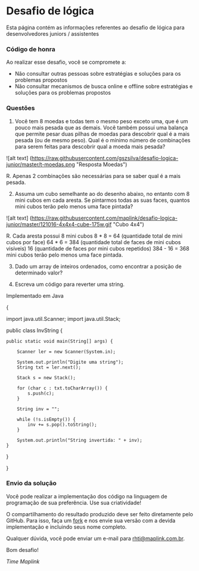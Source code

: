 Desafio de lógica
============

Esta página contém as informações referentes ao desafio de lógica para desenvolvedores juniors / assistentes

### Código de honra

Ao realizar esse desafio, você se compromete a:

* Não consultar outras pessoas sobre estratégias e soluções para os problemas propostos
* Não consultar mecanismos de busca online e offline sobre estratégias e soluções para os problemas propostos

### Questões

1. Você tem 8 moedas e todas tem o mesmo peso exceto uma, que é um pouco mais pesada que as demais. Você também possui uma balança que permite pesar duas pilhas de moedas para descobrir qual é a mais pesada (ou de mesmo peso). Qual é o mínimo número de combinações para serem feitas para descobrir qual a moeda mais pesada?

![alt text] (https://raw.githubusercontent.com/gszsilva/desafio-logica-junior/master/t-moedas.png "Resposta Moedas")

R. Apenas 2 combinações são necessárias para se saber qual é a mais pesada.

2. Assuma um cubo semelhante ao do desenho abaixo, no entanto com 8 mini cubos em cada aresta. Se pintarmos todas as suas faces, quantos mini cubos terão pelo menos uma face pintada?

![alt text] (https://raw.githubusercontent.com/maplink/desafio-logica-junior/master/121016-4x4x4-cube-175w.gif "Cubo 4x4")

R. Cada aresta possui 8 mini cubos
    8 * 8 = 64 (quantidade total de mini cubos por face)
    64 * 6 = 384 (quantidade total de faces de mini cubos visíveis)
    16 (quantidade de faces por mini cubos repetidos)
    384 - 16 = 368 mini cubos terão pelo menos uma face pintada.



3. Dado um array de inteiros ordenados, como encontrar a posição de determinado valor?



3. Escreva um código para reverter uma string.

Implementado em Java

{

import java.util.Scanner;
import java.util.Stack;

public class InvString {
	
	public static void main(String[] args) {
		
		Scanner ler = new Scanner(System.in);
		
		System.out.println("Digite uma string");
		String txt = ler.next();
		
		Stack s = new Stack();
		
		for (char c : txt.toCharArray()) {
			s.push(c);
		}
		
		String inv = "";
		
		while (!s.isEmpty()) {
			inv += s.pop().toString();
		}
		
		System.out.println("String invertida: " + inv);		
	}
}

}

### Envio da solução

Você pode realizar a implementação dos código na linguagem de programação de sua preferência. Use sua criatividade! 

O compartilhamento do resultado produzido deve ser feito diretamente pelo GitHub. Para isso, faça um <a href="https://help.github.com/articles/fork-a-repo" target="_blank">fork</a> e nos envie sua versão com a devida implementação e incluindo seus nome completo.

Qualquer dúvida, você pode enviar um e-mail para rhti@maplink.com.br.

Bom desafio!

*Time Maplink*
